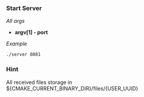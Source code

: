 
### **Start Server**

_All args_
* **argv[1] - port**

_Example_
```
./server 8081
```

### **Hint**

All received files storage in ${CMAKE_CURRENT_BINARY_DIR}/files/{USER_UUID}
